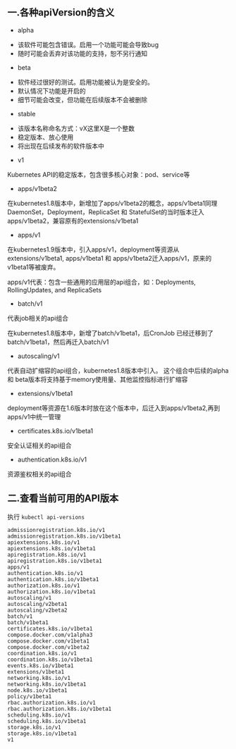 
## 一.各种apiVersion的含义

- alpha

* 该软件可能包含错误。启用一个功能可能会导致bug
* 随时可能会丢弃对该功能的支持，恕不另行通知

- beta

* 软件经过很好的测试。启用功能被认为是安全的。
* 默认情况下功能是开启的
* 细节可能会改变，但功能在后续版本不会被删除

- stable

* 该版本名称命名方式：vX这里X是一个整数
* 稳定版本、放心使用
* 将出现在后续发布的软件版本中

- v1

Kubernetes API的稳定版本，包含很多核心对象：pod、service等

- apps/v1beta2

在kubernetes1.8版本中，新增加了apps/v1beta2的概念，apps/v1beta1同理
DaemonSet，Deployment，ReplicaSet 和 StatefulSet的当时版本迁入apps/v1beta2，兼容原有的extensions/v1beta1

- apps/v1

在kubernetes1.9版本中，引入apps/v1，deployment等资源从extensions/v1beta1, apps/v1beta1 和 apps/v1beta2迁入apps/v1，原来的v1beta1等被废弃。

apps/v1代表：包含一些通用的应用层的api组合，如：Deployments, RollingUpdates, and ReplicaSets


- batch/v1

代表job相关的api组合

在kubernetes1.8版本中，新增了batch/v1beta1，后CronJob 已经迁移到了 batch/v1beta1，然后再迁入batch/v1


- autoscaling/v1

代表自动扩缩容的api组合，kubernetes1.8版本中引入。
这个组合中后续的alpha 和 beta版本将支持基于memory使用量、其他监控指标进行扩缩容


- extensions/v1beta1

deployment等资源在1.6版本时放在这个版本中，后迁入到apps/v1beta2,再到apps/v1中统一管理


- certificates.k8s.io/v1beta1

安全认证相关的api组合

- authentication.k8s.io/v1

资源鉴权相关的api组合

## 二.查看当前可用的API版本

执行 `kubectl api-versions`

```shell script
admissionregistration.k8s.io/v1
admissionregistration.k8s.io/v1beta1
apiextensions.k8s.io/v1
apiextensions.k8s.io/v1beta1
apiregistration.k8s.io/v1
apiregistration.k8s.io/v1beta1
apps/v1
authentication.k8s.io/v1
authentication.k8s.io/v1beta1
authorization.k8s.io/v1
authorization.k8s.io/v1beta1
autoscaling/v1
autoscaling/v2beta1
autoscaling/v2beta2
batch/v1
batch/v1beta1
certificates.k8s.io/v1beta1
compose.docker.com/v1alpha3
compose.docker.com/v1beta1
compose.docker.com/v1beta2
coordination.k8s.io/v1
coordination.k8s.io/v1beta1
events.k8s.io/v1beta1
extensions/v1beta1
networking.k8s.io/v1
networking.k8s.io/v1beta1
node.k8s.io/v1beta1
policy/v1beta1
rbac.authorization.k8s.io/v1
rbac.authorization.k8s.io/v1beta1
scheduling.k8s.io/v1
scheduling.k8s.io/v1beta1
storage.k8s.io/v1
storage.k8s.io/v1beta1
v1
```

